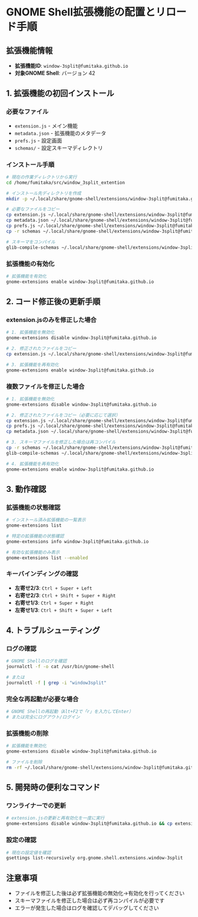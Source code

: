 # GNOME Shell拡張機能の配置とリロード手順

## 拡張機能情報
- **拡張機能ID**: `window-3split@fumitaka.github.io`
- **対象GNOME Shell**: バージョン 42

## 1. 拡張機能の初回インストール

### 必要なファイル
- `extension.js` - メイン機能
- `metadata.json` - 拡張機能のメタデータ
- `prefs.js` - 設定画面
- `schemas/` - 設定スキーマディレクトリ

### インストール手順
```bash
# 現在の作業ディレクトリから実行
cd /home/fumitaka/src/window_3split_extention

# インストール先ディレクトリを作成
mkdir -p ~/.local/share/gnome-shell/extensions/window-3split@fumitaka.github.io

# 必要なファイルをコピー
cp extension.js ~/.local/share/gnome-shell/extensions/window-3split@fumitaka.github.io/
cp metadata.json ~/.local/share/gnome-shell/extensions/window-3split@fumitaka.github.io/
cp prefs.js ~/.local/share/gnome-shell/extensions/window-3split@fumitaka.github.io/
cp -r schemas ~/.local/share/gnome-shell/extensions/window-3split@fumitaka.github.io/

# スキーマをコンパイル
glib-compile-schemas ~/.local/share/gnome-shell/extensions/window-3split@fumitaka.github.io/schemas/
```

### 拡張機能の有効化
```bash
# 拡張機能を有効化
gnome-extensions enable window-3split@fumitaka.github.io
```

## 2. コード修正後の更新手順

### extension.jsのみを修正した場合
```bash
# 1. 拡張機能を無効化
gnome-extensions disable window-3split@fumitaka.github.io

# 2. 修正されたファイルをコピー
cp extension.js ~/.local/share/gnome-shell/extensions/window-3split@fumitaka.github.io/

# 3. 拡張機能を再有効化
gnome-extensions enable window-3split@fumitaka.github.io
```

### 複数ファイルを修正した場合
```bash
# 1. 拡張機能を無効化
gnome-extensions disable window-3split@fumitaka.github.io

# 2. 修正されたファイルをコピー（必要に応じて選択）
cp extension.js ~/.local/share/gnome-shell/extensions/window-3split@fumitaka.github.io/
cp prefs.js ~/.local/share/gnome-shell/extensions/window-3split@fumitaka.github.io/
cp metadata.json ~/.local/share/gnome-shell/extensions/window-3split@fumitaka.github.io/

# 3. スキーマファイルを修正した場合は再コンパイル
cp -r schemas ~/.local/share/gnome-shell/extensions/window-3split@fumitaka.github.io/
glib-compile-schemas ~/.local/share/gnome-shell/extensions/window-3split@fumitaka.github.io/schemas/

# 4. 拡張機能を再有効化
gnome-extensions enable window-3split@fumitaka.github.io
```

## 3. 動作確認

### 拡張機能の状態確認
```bash
# インストール済み拡張機能の一覧表示
gnome-extensions list

# 特定の拡張機能の状態確認
gnome-extensions info window-3split@fumitaka.github.io

# 有効な拡張機能のみ表示
gnome-extensions list --enabled
```

### キーバインディングの確認
- **左寄せ2/3**: `Ctrl + Super + Left`
- **右寄せ2/3**: `Ctrl + Shift + Super + Right`
- **右寄せ1/3**: `Ctrl + Super + Right`
- **左寄せ1/3**: `Ctrl + Shift + Super + Left`

## 4. トラブルシューティング

### ログの確認
```bash
# GNOME Shellのログを確認
journalctl -f -o cat /usr/bin/gnome-shell

# または
journalctl -f | grep -i "window3split"
```

### 完全な再起動が必要な場合
```bash
# GNOME Shellの再起動（Alt+F2で「r」を入力してEnter）
# または完全にログアウト/ログイン
```

### 拡張機能の削除
```bash
# 拡張機能を無効化
gnome-extensions disable window-3split@fumitaka.github.io

# ファイルを削除
rm -rf ~/.local/share/gnome-shell/extensions/window-3split@fumitaka.github.io
```

## 5. 開発時の便利なコマンド

### ワンライナーでの更新
```bash
# extension.jsの更新と再有効化を一度に実行
gnome-extensions disable window-3split@fumitaka.github.io && cp extension.js ~/.local/share/gnome-shell/extensions/window-3split@fumitaka.github.io/ && gnome-extensions enable window-3split@fumitaka.github.io
```

### 設定の確認
```bash
# 現在の設定値を確認
gsettings list-recursively org.gnome.shell.extensions.window-3split
```

## 注意事項
- ファイルを修正した後は必ず拡張機能の無効化→有効化を行ってください
- スキーマファイルを修正した場合は必ず再コンパイルが必要です
- エラーが発生した場合はログを確認してデバッグしてください
